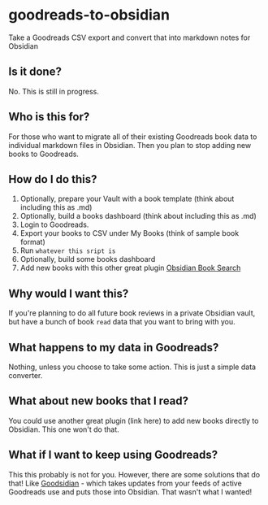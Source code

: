 # goodreads-to-obsidian
Take a Goodreads CSV export and convert that into markdown notes for Obsidian

## Is it done?
No. This is still in progress.

## Who is this for?
For those who want to migrate all of their existing Goodreads book data to individual markdown files in Obsidian. Then you plan to stop adding new books to Goodreads.

## How do I do this?
1. Optionally, prepare your Vault with a book template (think about including this as .md)
2. Optionally, build a books dashboard (think about including this as .md)
3. Login to Goodreads.
4. Export your books to CSV under My Books (think of sample book format)
6. Run `whatever this sript is` 
7. Optionally, build some books dashboard
8. Add new books with this other great plugin [Obsidian Book Search](https://github.com/anpigon/obsidian-book-search-plugin)

## Why would I want this?
If you're planning to do all future book reviews in a private Obsidian vault, but have a bunch of book `read` data that you want to bring with you.

## What happens to my data in Goodreads?
Nothing, unless you choose to take some action. This is just a simple data converter.

## What about new books that I read?
You could use another great plugin (link here) to add new books directly to Obsidian. This one won't do that.

## What if I want to keep using Goodreads?
This this probably is not for you. However, there are some solutions that do that! Like [Goodsidian](https://github.com/selfire1/goodsidian) - which takes updates from your feeds of active Goodreads use and puts those into Obsidian. That wasn't what I wanted!
